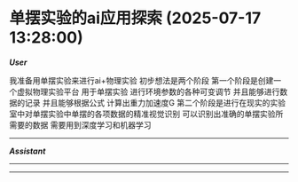 <!-- Generated by SpecStory -->

# 单摆实验的ai应用探索 (2025-07-17 13:28:00)

_**User**_

我准备用单摆实验来进行ai+物理实验    初步想法是两个阶段 第一个阶段是创建一个虚拟物理实验平台 用于单摆实验 进行环境参数的各种可变调节 并且能够进行数据的记录  并且能够根据公式 计算出重力加速度G
第二个阶段是进行在现实的实验室中对单摆实验中单摆的各项数据的精准视觉识别 可以识别出准确的单摆实验所需要的数据 需要用到深度学习和机器学习

---

_**Assistant**_



---



---

